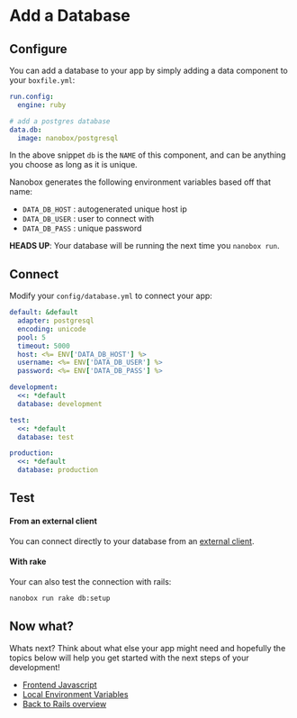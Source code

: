 # Add a Database

## Configure
You can add a database to your app by simply adding a data component to your `boxfile.yml`:

<div class="meta" data-class="snippet" data-compress="data.db" ></div>

```yaml
run.config:
  engine: ruby

# add a postgres database
data.db:
  image: nanobox/postgresql
```


In the above snippet `db` is the `NAME` of this component, and can be anything you choose as long as it is unique.

<div class="meta" data-class="snippet" data-optional-components="postgres,mysql,mongo" ></div>

Nanobox generates the following environment variables based off that name:

* `DATA_DB_HOST` : autogenerated unique host ip
* `DATA_DB_USER` : user to connect with
* `DATA_DB_PASS` : unique password

**HEADS UP**: Your database will be running the next time you `nanobox run`.

## Connect
Modify your `config/database.yml` to connect your app:

<div class="meta" data-class="configFile" data-run="config/database.yml"></div>

```yaml
default: &default
  adapter: postgresql
  encoding: unicode
  pool: 5
  timeout: 5000
  host: <%= ENV['DATA_DB_HOST'] %>
  username: <%= ENV['DATA_DB_USER'] %>
  password: <%= ENV['DATA_DB_PASS'] %>

development:
  <<: *default
  database: development

test:
  <<: *default
  database: test

production:
  <<: *default
  database: production
```

## Test

#### From an external client
You can connect directly to your database from an <a href="https://docs.nanobox.io/local-dev/managing-local-data/" target="\_blank">external client</a>.

#### With rake
Your can also test the connection with rails:

```bash
nanobox run rake db:setup
```

## Now what?
Whats next? Think about what else your app might need and hopefully the topics below will help you get started with the next steps of your development!

* [Frontend Javascript](/ruby/rails/frontend-javascript)
* [Local Environment Variables](/ruby/rails/local-evars)
* [Back to Rails overview](/ruby/rails)
